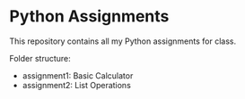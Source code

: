 # Python Assignments

This repository contains all my Python assignments for class.

Folder structure:
- assignment1: Basic Calculator
- assignment2: List Operations

